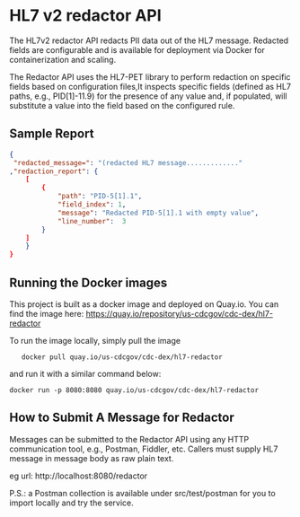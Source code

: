 # HL7 v2 redactor API

The HL7v2 redactor API redacts PII data out of the HL7 message. Redacted fields are configurable and is available for deployment via Docker for containerization and scaling.

The Redactor API uses the HL7-PET library to perform redaction on specific fields based on configuration files,It inspects specific fields (defined as HL7 paths, e.g., PID[1]-11.9) for the presence of any value and, if populated, will substitute a value into the field based on the configured rule.

## Sample Report
``` json
{
 "redacted_message=": "(redacted HL7 message............."
,"redaction_report": {
    [
        {
            "path": "PID-5[1].1",
            "field_index": 1,
            "message": "Redacted PID-5[1].1 with empty value",
            "line_number":  3
        }
    ] 
    }
}
```

## Running the Docker images

This project is built as a docker image and deployed on Quay.io.
You can find the image here: https://quay.io/repository/us-cdcgov/cdc-dex/hl7-redactor

To run the image locally, simply pull the image

```
   docker pull quay.io/us-cdcgov/cdc-dex/hl7-redactor
```

and run it with a similar command below:
```
docker run -p 8080:8080 quay.io/us-cdcgov/cdc-dex/hl7-redactor
```

## How to Submit A Message for Redactor

Messages can be submitted to the Redactor API using any HTTP communication tool, e.g., Postman, Fiddler, etc. Callers must supply HL7 message in message body as raw plain text.

eg url:  http://localhost:8080/redactor

P.S.: a Postman collection is available under src/test/postman for you to import locally and try the service.